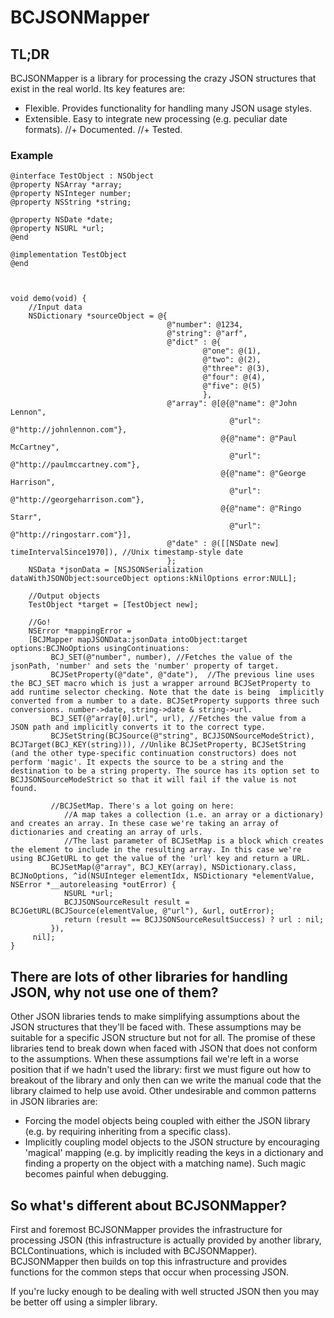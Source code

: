 # BCJSONMapper

## TL;DR
BCJSONMapper is a library for processing the crazy JSON structures that exist in the real world. Its key features are:
+ Flexible. Provides functionality for handling many JSON usage styles.
+ Extensible. Easy to integrate new processing (e.g. peculiar date formats).
//+ Documented.
//+ Tested.



### Example

```objc
@interface TestObject : NSObject
@property NSArray *array;
@property NSInteger number;
@property NSString *string;

@property NSDate *date;
@property NSURL *url;
@end

@implementation TestObject
@end



void demo(void) {
    //Input data
    NSDictionary *sourceObject = @{
                                   @"number": @1234,
                                   @"string": @"arf",
                                   @"dict" : @{
                                           @"one": @(1),
                                           @"two": @(2),
                                           @"three": @(3),
                                           @"four": @(4),
                                           @"five": @(5)
                                           },
                                   @"array": @[@{@"name": @"John Lennon",
                                                 @"url": @"http://johnlennon.com"},
                                               @{@"name": @"Paul McCartney",
                                                 @"url": @"http://paulmccartney.com"},
                                               @{@"name": @"George Harrison",
                                                 @"url": @"http://georgeharrison.com"},
                                               @{@"name": @"Ringo Starr",
                                                 @"url": @"http://ringostarr.com"}],
                                   @"date" : @([[NSDate new] timeIntervalSince1970]), //Unix timestamp-style date
                                   };
    NSData *jsonData = [NSJSONSerialization dataWithJSONObject:sourceObject options:kNilOptions error:NULL];

    //Output objects
    TestObject *target = [TestObject new];

    //Go!
    NSError *mappingError =
    [BCJMapper mapJSONData:jsonData intoObject:target options:BCJNoOptions usingContinuations:
         BCJ_SET(@"number", number), //Fetches the value of the jsonPath, 'number' and sets the 'number' property of target.
         BCJSetProperty(@"date", @"date"),  //The previous line uses the BCJ_SET macro which is just a wrapper arround BCJSetProperty to add runtime selector checking. Note that the date is being  implicitly converted from a number to a date. BCJSetProperty supports three such conversions. number->date, string->date & string->url.
         BCJ_SET(@"array[0].url", url), //Fetches the value from a JSON path and implicitly converts it to the correct type.
         BCJSetString(BCJSource(@"string", BCJJSONSourceModeStrict), BCJTarget(BCJ_KEY(string))), //Unlike BCJSetProperty, BCJSetString (and the other type-specific continuation constructors) does not perform 'magic'. It expects the source to be a string and the destination to be a string property. The source has its option set to BCJJSONSourceModeStrict so that it will fail if the value is not found.
         
         //BCJSetMap. There's a lot going on here:
            //A map takes a collection (i.e. an array or a dictionary) and creates an array. In these case we're taking an array of dictionaries and creating an array of urls.
            //The last parameter of BCJSetMap is a block which creates the element to include in the resulting array. In this case we're using BCJGetURL to get the value of the 'url' key and return a URL.
         BCJSetMap(@"array", BCJ_KEY(array), NSDictionary.class, BCJNoOptions, ^id(NSUInteger elementIdx, NSDictionary *elementValue, NSError *__autoreleasing *outError) {
            NSURL *url;
            BCJJSONSourceResult result = BCJGetURL(BCJSource(elementValue, @"url"), &url, outError);
            return (result == BCJJSONSourceResultSuccess) ? url : nil;
         }),
     nil];
}

```


## There are lots of other libraries for handling JSON, why not use one of them?
Other JSON libraries tends to make simplifying assumptions about the JSON structures that they'll be faced with. These assumptions may be suitable for a specific JSON structure but not for all. The promise of these libraries tend to break down when faced with JSON that does not conform to the assumptions. When these assumptions fail we're left in a worse position that if we hadn't used the library: first we must figure out how to breakout of the library and only then can we write the manual code that the library claimed to help use avoid. Other undesirable and common patterns in JSON libraries are:

- Forcing the model objects being coupled with either the JSON library (e.g. by requiring inheriting from a specific class).
- Implicitly coupling model objects to the JSON structure by encouraging 'magical' mapping (e.g. by implicitly reading the keys in a dictionary and finding a property on the object with a matching name). Such magic becomes painful when debugging.


## So what's different about BCJSONMapper?
First and foremost BCJSONMapper provides the infrastructure for processing JSON (this infrastructure is actually provided by another library, BCLContinuations, which is included with BCJSONMapper). BCJSONMapper then builds on top this infrastructure and provides functions for the common steps that occur when processing JSON. 

If you're lucky enough to be dealing with well structed JSON then you may be better off using a simpler library.
